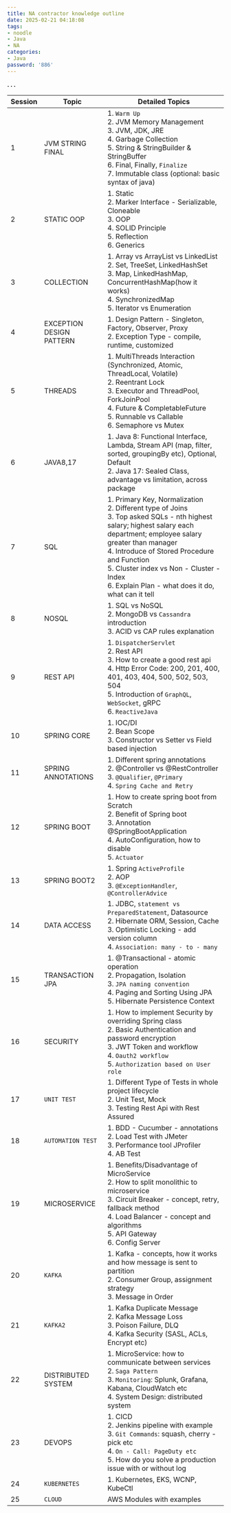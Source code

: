 ```yaml
---
title: NA contractor knowledge outline
date: 2025-02-21 04:18:08
tags:
- noodle
- Java
- NA
categories:
- Java
password: '886'
---
```




**. . .**<!-- more -->

| Session | Topic | Detailed Topics |
|--|--|--|
| 1 | JVM STRING FINAL | 1. `Warm Up`<br>2. JVM Memory Management<br>3. JVM, JDK, JRE<br>4. Garbage Collection<br>5. String & StringBuilder & StringBuffer<br>6. Final, Finally, `Finalize`<br>7. Immutable class (optional: basic syntax of java) |
| 2 | STATIC OOP | 1. Static<br>2. Marker Interface - Serializable, Cloneable<br>3. OOP<br>4. SOLID Principle<br>5. Reflection<br>6. Generics |
| 3 | COLLECTION | 1. Array vs ArrayList vs LinkedList<br>2. Set, TreeSet, LinkedHashSet<br>3. Map, LinkedHashMap, ConcurrentHashMap(how it works)<br>4. SynchronizedMap<br>5. Iterator vs Enumeration |
| 4 | EXCEPTION DESIGN PATTERN | 1. Design Pattern - Singleton, Factory, Observer, Proxy<br>2. Exception Type - compile, runtime, customized |
| 5 | THREADS | 1. MultiThreads Interaction (Synchronized, Atomic, ThreadLocal, Volatile)<br>2. Reentrant Lock<br>3. Executor and ThreadPool, ForkJoinPool<br>4. Future & CompletableFuture<br>5. Runnable vs Callable<br>6. Semaphore vs Mutex |
| 6 | JAVA8,17 | 1. Java 8: Functional Interface, Lambda, Stream API (map, filter, sorted, groupingBy etc), Optional, Default<br>2. Java 17: Sealed Class, advantage vs limitation, across package |
| 7 | SQL | 1. Primary Key, Normalization<br>2. Different type of Joins<br>3. Top asked SQLs - nth highest salary; highest salary each department; employee salary greater than manager<br>4. Introduce of Stored Procedure and Function<br>5. Cluster index vs Non - Cluster - Index<br>6. Explain Plan - what does it do, what can it tell |
| 8 | NOSQL | 1. SQL vs NoSQL<br>2. MongoDB vs `Cassandra` introduction<br>3. ACID vs CAP rules explanation |
| 9 | REST API | 1. `DispatcherServlet`<br>2. Rest API<br>3. How to create a good rest api<br>4. Http Error Code: 200, 201, 400, 401, 403, 404, 500, 502, 503, 504<br>5. Introduction of `GraphQL`, `WebSocket`, gRPC<br>6. `ReactiveJava` |
| 10 | SPRING CORE | 1. IOC/DI<br>2. Bean Scope<br>3. Constructor vs Setter vs Field based injection |
| 11 | SPRING ANNOTATIONS | 1. Different spring annotations<br>2. @Controller vs @RestController<br>3. `@Qualifier`, `@Primary`<br>4. `Spring Cache and Retry` |
| 12 | SPRING BOOT | 1. How to create spring boot from Scratch<br>2. Benefit of Spring boot<br>3. Annotation @SpringBootApplication<br>4. AutoConfiguration, how to disable<br>5. `Actuator` |
| 13 | SPRING BOOT2 | 1. Spring `ActiveProfile`<br>2. AOP<br>3. `@ExceptionHandler`, `@ControllerAdvice` |
| 14 | DATA ACCESS | 1. JDBC, `statement vs PreparedStatement`, Datasource<br>2. Hibernate ORM, Session, Cache<br>3. Optimistic Locking - add version column<br>4. `Association: many - to - many` |
| 15 | TRANSACTION JPA | 1. @Transactional - atomic operation<br>2. Propagation, Isolation<br>3. `JPA naming convention`<br>4. Paging and Sorting Using JPA<br>5. Hibernate Persistence Context |
| 16 | SECURITY | 1. How to implement Security by overriding Spring class<br>2. Basic Authentication and password encryption<br>3. JWT Token and workflow<br>4. `Oauth2 workflow`<br>5. `Authorization based on User role` |
| 17 | `UNIT TEST` | 1. Different Type of Tests in whole project lifecycle<br>2. Unit Test, Mock<br>3. Testing Rest Api with Rest Assured |
| 18 | `AUTOMATION TEST` | 1. BDD - Cucumber - annotations<br>2. Load Test with JMeter<br>3. Performance tool JProfiler<br>4. AB Test |
| 19 | MICROSERVICE | 1. Benefits/Disadvantage of MicroService<br>2. How to split monolithic to microservice<br>3. Circuit Breaker - concept, retry, fallback method<br>4. Load Balancer - concept and algorithms<br>5. API Gateway<br>6. Config Server |
| 20 | `KAFKA` | 1. Kafka - concepts, how it works and how message is sent to partition<br>2. Consumer Group, assignment strategy<br>3. Message in Order |
| 21 | `KAFKA2` | 1. Kafka Duplicate Message<br>2. Kafka Message Loss<br>3. Poison Failure, DLQ<br>4. Kafka Security (SASL, ACLs, Encrypt etc) |
| 22 | DISTRIBUTED SYSTEM | 1. MicroService: how to communicate between services<br>2. `Saga Pattern`<br>3. `Monitoring`: Splunk, Grafana, Kabana, CloudWatch etc<br>4. System Design: distributed system |
| 23 | DEVOPS | 1. CICD<br>2. Jenkins pipeline with example<br>3. `Git Commands`: squash, cherry - pick etc<br>4. `On - Call: PageDuty etc`<br>5. How do you solve a production issue with or without log |
| 24 | `KUBERNETES` | 1. Kubernetes, EKS, WCNP, KubeCtl |
| 25 | `CLOUD` | AWS Modules with examples | 